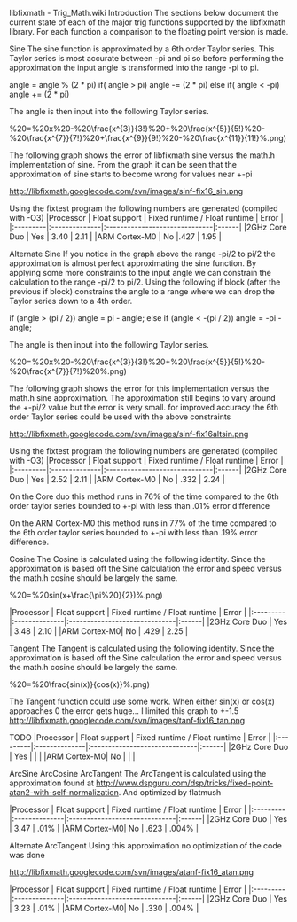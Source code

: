 libfixmath - Trig_Math.wiki
Introduction
The sections below document the current state of each of the major trig functions supported by the libfixmath library. For each function a comparison to the floating point version is made.

Sine
The sine function is approximated by a 6th order Taylor series. This Taylor series is most accurate between -pi and pi so before performing the approximation the input angle is transformed into the range -pi to pi.

angle = angle % (2 * pi) if( angle > pi) angle -= (2 * pi) else if( angle < -pi) angle += (2 * pi)

The angle is then input into the following Taylor series.

%20=%20x%20-%20\frac{x^{3}}{3!}%20+%20\frac{x^{5}}{5!}%20-%20\frac{x^{7}}{7!}%20+\frac{x^{9}}{9!}%20-%20\frac{x^{11}}{11!}%.png)

The following graph shows the error of libfixmath sine versus the math.h implementation of sine. From the graph it can be seen that the approximation of sine starts to become wrong for values near +-pi

http://libfixmath.googlecode.com/svn/images/sinf-fix16_sin.png

Using the fixtest program the following numbers are generated (compiled with -O3) |Processor | Float support | Fixed runtime / Float runtime | Error | |:---------|:--------------|:------------------------------|:------| |2GHz Core Duo | Yes | 3.40 | 2.11 | |ARM Cortex-M0 | No |.427 | 1.95 |

Alternate Sine
If you notice in the graph above the range -pi/2 to pi/2 the approximation is almost perfect approximating the sine function. By applying some more constraints to the input angle we can constrain the calculation to the range -pi/2 to pi/2. Using the following if block (after the previous if block) constrains the angle to a range where we can drop the Taylor series down to a 4th order.

if (angle > (pi / 2)) angle = pi - angle; else if (angle < -(pi / 2)) angle = -pi - angle;

The angle is then input into the following Taylor series.

%20=%20x%20-%20\frac{x^{3}}{3!}%20+%20\frac{x^{5}}{5!}%20-%20\frac{x^{7}}{7!}%20%.png)

The following graph shows the error for this implementation versus the math.h sine approximation. The approximation still begins to vary around the +-pi/2 value but the error is very small. for improved accuracy the 6th order Taylor series could be used with the above constraints

http://libfixmath.googlecode.com/svn/images/sinf-fix16altsin.png

Using the fixtest program the following numbers are generated (compiled with -O3) |Processor | Float support | Fixed runtime / Float runtime | Error | |:---------|:--------------|:------------------------------|:------| |2GHz Core Duo | Yes | 2.52 | 2.11 | |ARM Cortex-M0 | No | .332 | 2.24 |

On the Core duo this method runs in 76% of the time compared to the 6th order taylor series bounded to +-pi with less than .01% error difference

On the ARM Cortex-M0 this method runs in 77% of the time compared to the 6th order taylor series bounded to +-pi with less than .19% error difference.

Cosine
The Cosine is calculated using the following identity. Since the approximation is based off the Sine calculation the error and speed versus the math.h cosine should be largely the same.

%20=%20sin(x+\frac{\pi%20}{2})%.png)

|Processor | Float support | Fixed runtime / Float runtime | Error | |:---------|:--------------|:------------------------------|:------| |2GHz Core Duo | Yes | 3.48 | 2.10 | |ARM Cortex-M0| No | .429 | 2.25 |

Tangent
The Tangent is calculated using the following identity. Since the approximation is based off the Sine calculation the error and speed versus the math.h cosine should be largely the same.

%20=%20\frac{sin(x)}{cos(x)}%.png)

The Tangent function could use some work. When either sin(x) or cos(x) approaches 0 the error gets huge... I limited this graph to +-1.5 http://libfixmath.googlecode.com/svn/images/tanf-fix16_tan.png

TODO |Processor | Float support | Fixed runtime / Float runtime | Error | |:---------|:--------------|:------------------------------|:------| |2GHz Core Duo | Yes | | | |ARM Cortex-M0| No | | |

ArcSine
ArcCosine
ArcTangent
The ArcTangent is calculated using the approximation found at http://www.dspguru.com/dsp/tricks/fixed-point-atan2-with-self-normalization. And optimized by flatmush

|Processor | Float support | Fixed runtime / Float runtime | Error | |:---------|:--------------|:------------------------------|:------| |2GHz Core Duo | Yes | 3.47 | .01% | |ARM Cortex-M0| No | .623 | .004% |

Alternate ArcTangent
Using this approximation no optimization of the code was done

http://libfixmath.googlecode.com/svn/images/atanf-fix16_atan.png

|Processor | Float support | Fixed runtime / Float runtime | Error | |:---------|:--------------|:------------------------------|:------| |2GHz Core Duo | Yes | 3.23 | .01% | |ARM Cortex-M0| No | .330 | .004% |